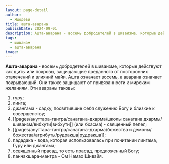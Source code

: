 ```yaml
---
layout: page-detail
author:
  - Яшодеви
title: ашта-аварана
publishDate: 2024-09-01
description: Ашта-аварана - восемь добродетелей в шиваизме, которые действуют как щиты или покровы, защищающие преданного от посторонних отвлечений и влияний майи.
tags:
  - шиваизм
  - ашта-аварана
image:
---
```

**Ашта-аварана** - восемь добродетелей в шиваизме, которые действуют как щиты или покровы, защищающие преданного от посторонних отвлечений и влияний майи. Ашта означает восемь, а аварана означает покрывающий. Они также защищают от привязанности к мирским желаниям. Эти авараны таковы: 
1. гуру; 
2. линга; 
3. джангама - садху, посвятившие себя служению Богу и близкие к совершенству; 
4. [[pages/ануттара-тантра/санатана-дхарма/школы санатана дхармы/шиваизм/вибхути|вибхути]] (или бхасма) - священный пепел; 
5. [[pages/ануттара-тантра/санатана-дхарма/божества и демоны/божества/атрибуты/рудракша|рудракша]]; 
6. пададака - вода, которая использовалась при почитании лингама, Гуру или джангама; 
7. освященный прасад, то есть прасад, предложенный Богу; 
8. панчакшара-мантра - Ом Намах Шивайя.

